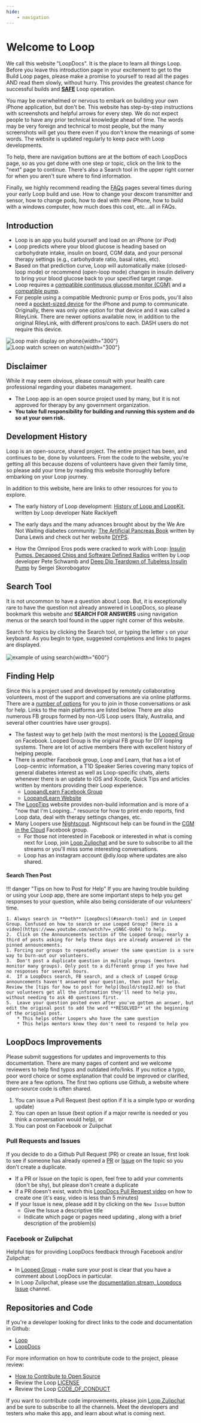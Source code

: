 ```yaml
---
hide:
    - navigation
---
```


# Welcome to Loop

We call this website "LoopDocs". It is the place to learn all things Loop. Before you leave this introduction page in your excitement to get to the Build Loop pages, please make a promise to yourself to read all the pages AND read them slowly, without hurry. This provides the greatest chance for successful builds and **<U>SAFE</U>** Loop operation.

You may be overwhelmed or nervous to embark on building your own iPhone application, but don't be. This website has step-by-step instructions with screenshots and helpful arrows for every step. We do not expect people to have any prior technical knowledge ahead of time. The words may be very foreign and technical to most people, but the many screenshots will get you there even if you don't know the meanings of some words. The website is updated regularly to keep pace with Loop developments.

To help, there are navigation buttons are at the bottom of each LoopDocs page, so as you get done with one step or topic, click on the link to the "next" page to continue. There's also a Search tool in the upper right corner for when you aren't sure where to find information.

Finally, we highly recommend reading the [FAQs](faqs/docs-faqs.md) pages several times during your early Loop build and use. How to change your dexcom transmitter and sensor, how to change pods, how to deal with new iPhone, how to build with a windows computer, how much does this cost, etc...all in FAQs.

## Introduction

* Loop is an app you build yourself and load on an iPhone (or iPod)
* Loop predicts where your blood glucose is heading based on carbohydrate intake, insulin on board, CGM data, and your personal therapy settings (e.g., carbohydrate ratio, basal rates, etc). 
* Based on that prediction curve, Loop will automatically make (closed-loop mode) or recommend (open-loop mode) changes in insulin delivery to bring your blood glucose back to your specified target range.
* Loop requires a [compatible continuous glucose monitor (CGM)](build/step4.md) and a [compatible pump](build/step3.md). 
* For people using a compatible Medtronic pump or Eros pods, you'll also need a [pocket-sized device](build/step5.md) for the iPhone and pump to communicate. Originally, there was only one option for that device and it was called a RileyLink. There are newer options available now, in addition to the original RileyLink, with different pros/cons to each. DASH users do not require this device.

![Loop main display on phone](img/phone_updated_loop.svg){width="300"}
![Loop watch screen on watch](img/watch_updated_loop.svg){width="300"}

## Disclaimer

While it may seem obvious, please consult with your health care professional regarding your diabetes management. 

* The Loop app is an open source project used by many, but it is not approved for therapy by any government organization. 
* **You take full responsibility for building and running this system and do so at your own risk.**

## Development History

Loop is an open-source, shared project. The entire project has been, and continues to be, done by volunteers. From the code to the website, you're getting all this because dozens of volunteers have given their family time, so please add your time by reading this website thoroughly before embarking on your Loop journey.

In addition to this website, here are links to other resources for you to explore.

  * The early history of Loop development: [History of Loop and LoopKit](https://medium.com/@loudnate/the-history-of-loop-and-loopkit-59b3caf13805), written by Loop developer Nate Racklyeft

  * The early days and the many advances brought about by the We Are Not Waiting diabetes community: [The Artificial Pancreas Book](https://www.artificialpancreasbook.com/) written by Dana Lewis and check out her website [DIYPS](https://diyps.org).

  * How the Omnipod Eros pods were cracked to work with Loop: [Insulin Pumps, Decapped Chips and Software Defined Radios](https://medium.com/@ps2) written by Loop developer Pete Schwamb and [Deep Dip Teardown of Tubeless Insulin Pump](https://arxiv.org/ftp/arxiv/papers/1709/1709.06026.pdf) by Sergei Skorobogatov


## Search Tool
It is not uncommon to have a question about Loop. But, it is exceptionally rare to have the question not already answered in LoopDocs, so please bookmark this website and **SEARCH FOR ANSWERS** using navigation menus or the search tool found in the upper right corner of this website.

Search for topics by clicking the Search tool, or typing the letter `s` on your keyboard. As you begin to type, suggested completions and links to pages are displayed.
    <br/><br/>![example of using search](img/new-look-search-example.png){width="600"}<br/>


## Finding Help

Since this is a project used and developed by remotely collaborating volunteers, most of the support and conversations are via online platforms. There are a [number of options](build/step12.md) for you to join in those conversations or ask for help. Links to the main platforms are listed below. There are also numerous FB groups formed by non-US Loop users (Italy, Australia, and several other countries have user groups).

  * The fastest way to get help (with the most mentors) is the [Looped Group](https://www.facebook.com/groups/TheLoopedGroup) on Facebook. Looped Group is the original FB group for DIY looping systems. There are lot of active members there with excellent history of helping people.
  * There is another Facebook group, Loop and Learn, that has a lot of Loop-centric information, a T1D Speaker Series covering many topics of general diabetes interest as well as Loop-specific chats, alerts whenever there is an update to iOS and Xcode, Quick Tips and articles written by mentors providing their Loop experience.
      * [LoopandLearn Facebook Group](https://www.facebook.com/groups/LOOPandLEARN)
      * [LoopandLearn Website](https://www.loopandlearn.org)
* The [LoopTips](https://loopkit.github.io/looptips/) website provides non-build information and is more of a "now that I'm Looping..." resource for how to print endo reports, find Loop data, deal with therapy settings changes, etc. 
* Many Loopers use [Nightscout](nightscout/overview.md). Nightscout help can be found in the [CGM in the Cloud](https://www.facebook.com/groups/CGMinthecloud) Facebook group. 
  * For those not interested in Facebook or interested in what is coming next for Loop, join [Loop Zulipchat](https://loop.zulipchat.com) and be sure to subscribe to all the streams or you'll miss some interesting conversations.  
  * Loop has an instagram account @diy.loop where updates are also shared.


#### Search Then Post

!!! danger "Tips on how to Post for Help"
    If you are having trouble building or using your Loop app, there are some important steps to help you get responses to your question, while also being considerate of our volunteers' time.
    
    1. Always search in **both** [LoopDocs](#search-tool) and in Looped Group. Confused on how to search or use Looped Group? [Here is a video](https://www.youtube.com/watch?v=_vSN6C-Uo04) to help.
    2.  Click on the Announcements section of the Looped Group; nearly a third of posts asking for help these days are already answered in the pinned announcements.
    1. Forcing our groups to repeatedly answer the same question is a sure way to burn-out our volunteers.
    3.  Don't post a duplicate question in multiple groups (mentors monitor many groups). Only post to a different group if you have had no responses for several hours.
    4.  If a LoopDocs search, FB search, and a check of Looped Group announcements haven't answered your question, then post for help. Review the [tips for how to post for help](build/step12.md) so that our volunteers get all the information they'll need to help you, without needing to ask 40 questions first.    
    5.  Leave your question posted even after you've gotten an answer, but edit the original post to add the word **RESOLVED** at the beginning of the original post. 
        * This helps other Loopers who have the same question
        * This helps mentors know they don't need to respond to help you


## LoopDocs Improvements

Please submit suggestions for updates and improvements to this documentation. There are many pages of content and we welcome reviewers to help find typos and outdated info/links. If you notice a typo, poor word choice or some explanation that could be improved or clarified, there are a few options. The first two options use Github, a website where open-source code is often shared.

1. You can issue a Pull Request (best option if it is a simple typo or wording update)
2. You can open an Issue (best option if a major rewrite is needed or you think a conversation would help), or 
3. You can post on Facebook or Zulipchat 

### Pull Requests and Issues

If you decide to do a Github Pull Request (PR) or create an Issue, first look to see if someone has already opened a [PR](https://github.com/LoopKit/loopdocs/pulls) or [Issue](https://github.com/LoopKit/loopdocs/issues) on the topic so you don't create a duplicate.

* If a PR or Issue on the topic is open, feel free to add your comments (don't be shy), but please don't create a duplicate
* If a PR doesn't exist, watch this [LoopDocs Pull Request video](https://youtu.be/6qSppvgGxpg) on how to create one (it's easy, video is less than 5 minutes)
* If your Issue is new, please add it by clicking on the `New Issue` button
    * Give the Issue a descriptive title
    * Indicate which page or pages need updating , along with a brief description of the problem(s)

### Facebook or Zulipchat
Helpful tips for providing LoopDocs feedback through Facebook and/or Zulipchat:

* In [Looped Group](https://www.facebook.com/groups/TheLoopedGroup) - make sure your post is clear that you have a comment about LoopDocs in particular.
* In Loop Zulipchat, please use the [documentation stream, Loopdocs Issue](https://loop.zulipchat.com/#narrow/stream/270362-documentation/topic/Loopdocs.20Issue) channel.

## Repositories and Code

If you're a developer looking for direct links to the code and documentation in Github:

* [Loop](https://github.com/LoopKit/Loop) 
* [LoopDocs](https://github.com/LoopKit/Loopdocs)

For more information on how to contribute code to the project, please review:

  * [How to Contribute to Open Source](https://opensource.guide/how-to-contribute/)
  * Review the Loop [LICENSE](https://github.com/LoopKit/Loop/blob/master/LICENSE.md)
  * Review the Loop [CODE_OF_CONDUCT](https://github.com/LoopKit/Loop/blob/master/CODE_OF_CONDUCT.md)

If you want to contribute code improvements, please join [Loop Zulipchat](https://loop.zulipchat.com) and be sure to subscribe to all the channels. Meet the developers and testers who make this app, and learn about what is coming next.
